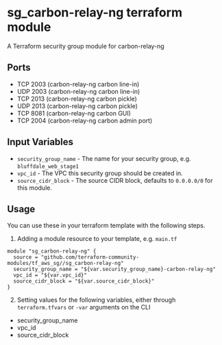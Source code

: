 sg_carbon-relay-ng terraform module
==============================

A Terraform security group module for carbon-relay-ng


Ports
-----
- TCP 2003 (carbon-relay-ng carbon line-in)
- UDP 2003 (carbon-relay-ng carbon line-in)
- TCP 2013 (carbon-relay-ng carbon pickle)
- UDP 2013 (carbon-relay-ng carbon pickle)
- TCP 8081 (carbon-relay-ng carbon GUI)
- TCP 2004 (carbon-relay-ng carbon admin port)


Input Variables
---------------

- `security_group_name` - The name for your security group, e.g. `bluffdale_web_stage1`
- `vpc_id` - The VPC this security group should be created in.
- `source_cidr_block` - The source CIDR block, defaults to `0.0.0.0/0`
   for this module.

Usage
-----

You can use these in your terraform template with the following steps.

1. Adding a module resource to your template, e.g. `main.tf`

```
module "sg_carbon-relay-ng" {
  source = "github.com/terraform-community-modules/tf_aws_sg//sg_carbon-relay-ng"
  security_group_name = "${var.security_group_name}-carbon-relay-ng"
  vpc_id = "${var.vpc_id}"
  source_cidr_block = "${var.source_cidr_block}"
}
```

2. Setting values for the following variables, either through `terraform.tfvars` or `-var` arguments on the CLI

- security_group_name
- vpc_id
- source_cidr_block
